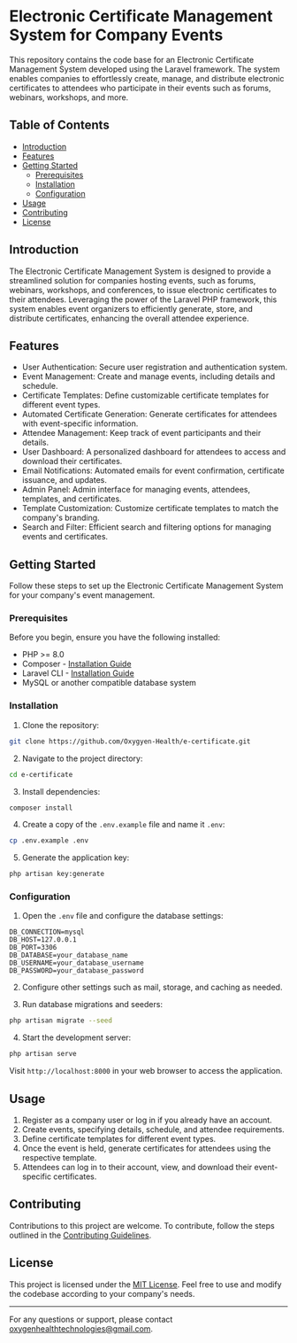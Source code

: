 # Electronic Certificate Management System for Company Events

This repository contains the code base for an Electronic Certificate Management System developed using the Laravel framework. The system enables companies to effortlessly create, manage, and distribute electronic certificates to attendees who participate in their events such as forums, webinars, workshops, and more.

## Table of Contents

- [Introduction](#introduction)
- [Features](#features)
- [Getting Started](#getting-started)
  - [Prerequisites](#prerequisites)
  - [Installation](#installation)
  - [Configuration](#configuration)
- [Usage](#usage)
- [Contributing](#contributing)
- [License](#license)

## Introduction

The Electronic Certificate Management System is designed to provide a streamlined solution for companies hosting events, such as forums, webinars, workshops, and conferences, to issue electronic certificates to their attendees. Leveraging the power of the Laravel PHP framework, this system enables event organizers to efficiently generate, store, and distribute certificates, enhancing the overall attendee experience.

## Features

- User Authentication: Secure user registration and authentication system.
- Event Management: Create and manage events, including details and schedule.
- Certificate Templates: Define customizable certificate templates for different event types.
- Automated Certificate Generation: Generate certificates for attendees with event-specific information.
- Attendee Management: Keep track of event participants and their details.
- User Dashboard: A personalized dashboard for attendees to access and download their certificates.
- Email Notifications: Automated emails for event confirmation, certificate issuance, and updates.
- Admin Panel: Admin interface for managing events, attendees, templates, and certificates.
- Template Customization: Customize certificate templates to match the company's branding.
- Search and Filter: Efficient search and filtering options for managing events and certificates.

## Getting Started

Follow these steps to set up the Electronic Certificate Management System for your company's event management.

### Prerequisites

Before you begin, ensure you have the following installed:

- PHP >= 8.0
- Composer - [Installation Guide](https://getcomposer.org/doc/00-intro.md)
- Laravel CLI - [Installation Guide](https://laravel.com/docs/10.x/installation)
- MySQL or another compatible database system

### Installation

1. Clone the repository:

```bash
git clone https://github.com/Oxygyen-Health/e-certificate.git
```

2. Navigate to the project directory:

```bash
cd e-certificate
```

3. Install dependencies:

```bash
composer install
```

4. Create a copy of the `.env.example` file and name it `.env`:

```bash
cp .env.example .env
```

5. Generate the application key:

```bash
php artisan key:generate
```

### Configuration

1. Open the `.env` file and configure the database settings:

```dotenv
DB_CONNECTION=mysql
DB_HOST=127.0.0.1
DB_PORT=3306
DB_DATABASE=your_database_name
DB_USERNAME=your_database_username
DB_PASSWORD=your_database_password
```

2. Configure other settings such as mail, storage, and caching as needed.

3. Run database migrations and seeders:

```bash
php artisan migrate --seed
```

4. Start the development server:

```bash
php artisan serve
```

Visit `http://localhost:8000` in your web browser to access the application.

## Usage

1. Register as a company user or log in if you already have an account.
2. Create events, specifying details, schedule, and attendee requirements.
3. Define certificate templates for different event types.
4. Once the event is held, generate certificates for attendees using the respective template.
5. Attendees can log in to their account, view, and download their event-specific certificates.

## Contributing

Contributions to this project are welcome. To contribute, follow the steps outlined in the [Contributing Guidelines](CONTRIBUTING.md).

## License

This project is licensed under the [MIT License](LICENSE). Feel free to use and modify the codebase according to your company's needs.

---

For any questions or support, please contact [oxygenhealthtechnologies@gmail.com](mailto:oxygenhealthtechnologies@gmail.com).
